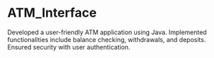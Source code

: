 # ATM_Interface
Developed a user-friendly ATM application using Java. Implemented functionalities include balance checking, withdrawals, and deposits. Ensured security with user authentication.
